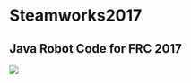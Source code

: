 # Steamworks2017
## Java Robot Code for FRC 2017
![](https://www.chiefdelphi.com/media/img/da5/da51426292959fd92fd51bf195550892_l.jpg)

